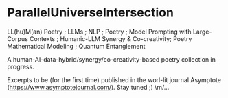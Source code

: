 # ParallelUniverseIntersection
LL(hu)M(an) Poetry ; LLMs ; NLP ; Poetry ; Model Prompting with Large-Corpus Contexts ; Humanic-LLM Synergy &amp; Co-creativity; Poetry Mathematical Modeling ; Quantum Entanglement

A human-AI-data-hybrid/synergy/co-creativity-based poetry collection in progress.

Excerpts to be (for the first time) published in the worl-lit journal Asymptote (https://www.asymptotejournal.com/). Stay tuned ;) \m/...
